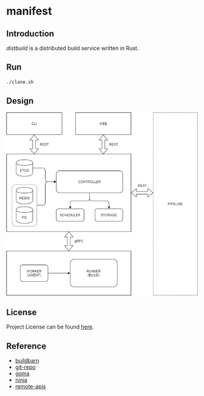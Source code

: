 # manifest

## Introduction

*distbuild* is a distributed build service written in Rust.



## Run

```bash
./clone.sh
```



## Design

![design](design.png)



## License

Project License can be found [here](LICENSE).



## Reference

- [buildbarn](https://github.com/buildbarn/bb-deployments)
- [git-repo](https://gerrit.googlesource.com/git-repo/)
- [goma](https://chromium.googlesource.com/infra/goma/)
- [ninja](https://github.com/ninja-build/ninja)
- [remote-apis](https://github.com/bazelbuild/remote-apis)

